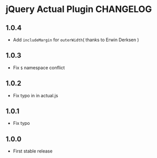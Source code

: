 # jQuery Actual Plugin CHANGELOG

## 1.0.4

* Add `includeMargin` for `outerWidth`( thanks to Erwin Derksen )



## 1.0.3

* Fix `$` namespace conflict



## 1.0.2

* Fix typo in in actual.js



## 1.0.1

* Fix typo



## 1.0.0

* First stable release